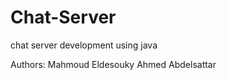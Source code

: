 Chat-Server
===========

chat server development using java

Authors:
Mahmoud Eldesouky
Ahmed Abdelsattar
